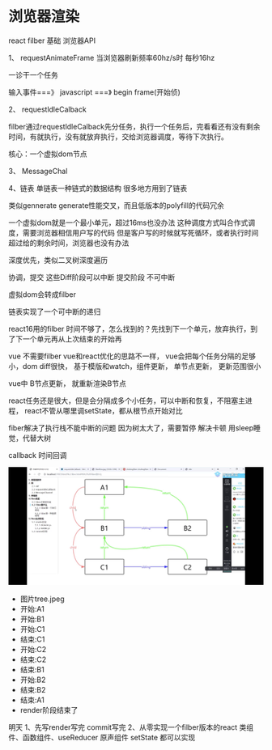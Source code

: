 # 浏览器渲染

react filber 基础 浏览器API

1、 requestAnimateFrame
当浏览器刷新频率60hz/s时
每秒16hz

一诊干一个任务

输入事件===》 javascript ===》 begin frame(开始侦)

2、 requestldleCalback

filber通过requestldleCalback先分任务，执行一个任务后，完看看还有没有剩余时间，有就执行，没有就放弃执行，交给浏览器调度，等待下次执行。

核心：一个虚拟dom节点

3、 MessageChal

4、链表
单链表一种链式的数据结构
很多地方用到了链表

类似gennerate
generate性能交叉，而且低版本的polyfill的代码冗余


一个虚拟dom就是一个最小单元，超过16ms也没办法
这种调度方式叫合作式调度，需要浏览器相信用户写的代码
但是客户写的时候就写死循环，或者执行时间超过给的剩余时间，浏览器也没有办法

深度优先，类似二叉树深度遍历



协调，提交
这些Diff阶段可以中断
提交阶段 不可中断

虚拟dom会转成filber

链表实现了一个可中断的递归

react16用的filber
时间不够了，怎么找到的？先找到下一个单元，放弃执行，到了下一个单元再从上次结束的开始再

vue 不需要filber vue和react优化的思路不一样，
vue会把每个任务分隔的足够小，dom diff很快， 基于模版和watch，组件更新， 单节点更新，
更新范围很小

vue中 B节点更新， 就重新渲染B节点

react任务还是很大，但是会分隔成多个小任务，可以中断和恢复，不阻塞主进程，
react不管从哪里调setState，都从根节点开始对比

fiber解决了执行栈不能中断的问题
因为树太大了，需要暂停 解决卡顿  用sleep睡觉，代替大树

callback 时间回调

![pic](./img/tree.jpeg)

- 图片tree.jpeg
- 开始:A1
- 开始:B1
- 开始:C1
- 结束:C1
- 开始:C2
- 结束:C2
- 结束:B1
- 开始:B2
- 结束:B2
- 结束:A1
- render阶段结束了


明天
1、先写render写完 commit写完
2、从零实现一个filber版本的react
类组件、函数组件、useReducer
原声组件
setState
都可以实现



